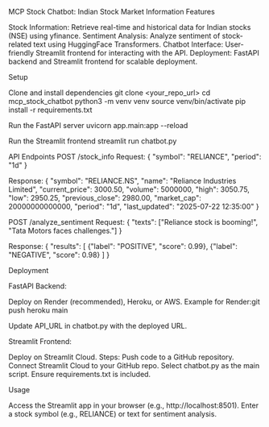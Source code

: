 MCP Stock Chatbot: Indian Stock Market Information
Features

Stock Information: Retrieve real-time and historical data for Indian stocks (NSE) using yfinance.
Sentiment Analysis: Analyze sentiment of stock-related text using HuggingFace Transformers.
Chatbot Interface: User-friendly Streamlit frontend for interacting with the API.
Deployment: FastAPI backend and Streamlit frontend for scalable deployment.

Setup

Clone and install dependencies
git clone <your_repo_url>
cd mcp_stock_chatbot
python3 -m venv venv
source venv/bin/activate
pip install -r requirements.txt


Run the FastAPI server
uvicorn app.main:app --reload


Run the Streamlit frontend
streamlit run chatbot.py



API Endpoints
POST /stock_info
Request:
{
  "symbol": "RELIANCE",
  "period": "1d"
}

Response:
{
  "symbol": "RELIANCE.NS",
  "name": "Reliance Industries Limited",
  "current_price": 3000.50,
  "volume": 5000000,
  "high": 3050.75,
  "low": 2950.25,
  "previous_close": 2980.00,
  "market_cap": 20000000000000,
  "period": "1d",
  "last_updated": "2025-07-22 12:35:00"
}

POST /analyze_sentiment
Request:
{
  "texts": ["Reliance stock is booming!", "Tata Motors faces challenges."]
}

Response:
{
  "results": [
    {"label": "POSITIVE", "score": 0.99},
    {"label": "NEGATIVE", "score": 0.98}
  ]
}

Deployment

FastAPI Backend:

Deploy on Render (recommended), Heroku, or AWS.
Example for Render:git push heroku main


Update API_URL in chatbot.py with the deployed URL.


Streamlit Frontend:

Deploy on Streamlit Cloud.
Steps:
Push code to a GitHub repository.
Connect Streamlit Cloud to your GitHub repo.
Select chatbot.py as the main script.
Ensure requirements.txt is included.





Usage

Access the Streamlit app in your browser (e.g., http://localhost:8501).
Enter a stock symbol (e.g., RELIANCE) or text for sentiment analysis.
